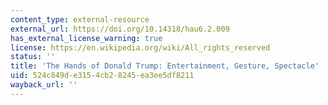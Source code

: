 ```yaml
---
content_type: external-resource
external_url: https://doi.org/10.14318/hau6.2.009
has_external_license_warning: true
license: https://en.wikipedia.org/wiki/All_rights_reserved
status: ''
title: 'The Hands of Donald Trump: Entertainment, Gesture, Spectacle'
uid: 524c849d-e315-4cb2-8245-ea3ee5df8211
wayback_url: ''
---
```

